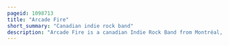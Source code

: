 ```yaml
---
pageid: 1098713
title: "Arcade Fire"
short_summary: "Canadian indie rock band"
description: "Arcade Fire is a canadian Indie Rock Band from Montréal, Quebec, consisting of Husband and Wife Win Butler and Régine Chassagne, alongside Richard Reed Parry, Tim Kingsbury and Jeremy Gara. The Band's current Touring Lineup also includes former Core Member sarah Neufeld and Multi-Instrumentalists Paul Beaubrun Dan Boeckner and eric Heigle. Each Studio Album of the Band features the Contributions of Composer and Violinist Owen Pallett."
---
```

